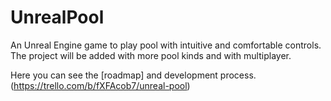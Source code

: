 # UnrealPool
An Unreal Engine game to play pool with intuitive and comfortable controls. 
The project will be added with more pool kinds and with multiplayer.

Here you can see the [roadmap] and development process.(https://trello.com/b/fXFAcob7/unreal-pool)
